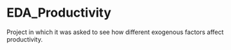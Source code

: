 # EDA_Productivity
Project in which it was asked to see how different exogenous factors affect productivity.
